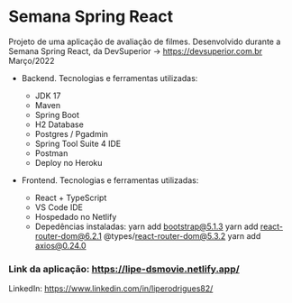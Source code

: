 # Semana Spring React

Projeto de uma aplicação de avaliação de filmes.
Desenvolvido durante a Semana Spring React, da DevSuperior -> https://devsuperior.com.br
Março/2022

- Backend. Tecnologias e ferramentas utilizadas:
  - JDK 17
  - Maven
  - Spring Boot
  - H2 Database
  - Postgres / Pgadmin
  - Spring Tool Suite 4 IDE
  - Postman
  - Deploy no Heroku

- Frontend. Tecnologias e ferramentas utilizadas:
  - React + TypeScript
  - VS Code IDE
  - Hospedado no Netlify
  - Depedências instaladas:
    yarn add bootstrap@5.1.3
    yarn add react-router-dom@6.2.1 @types/react-router-dom@5.3.2
    yarn add axios@0.24.0
    
### Link da aplicação: https://lipe-dsmovie.netlify.app/

LinkedIn: https://www.linkedin.com/in/liperodrigues82/
